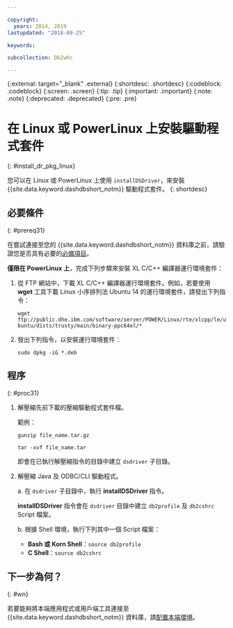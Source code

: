```yaml
---

copyright:
  years: 2014, 2019
lastupdated: "2018-09-25"

keywords:

subcollection: Db2whc

---
```


<!-- Attribute definitions --> 
{:external: target="_blank" .external}
{:shortdesc: .shortdesc}
{:codeblock: .codeblock}
{:screen: .screen}
{:tip: .tip}
{:important: .important}
{:note: .note}
{:deprecated: .deprecated}
{:pre: .pre}

# 在 Linux 或 PowerLinux 上安裝驅動程式套件
{: #install_dr_pkg_linux}

您可以在 Linux 或 PowerLinux 上使用 `installDSDriver`，來安裝 {{site.data.keyword.dashdbshort_notm}} 驅動程式套件。
{: shortdesc}

## 必要條件
{: #prereq31}

在嘗試連接至您的 {{site.data.keyword.dashdbshort_notm}} 資料庫之前，請驗證您是否具有必要的[必備項目](/docs/services/Db2whc/connecting?topic=Db2whc-connect_ov#prereqs)。

<!-- Download the Db2 driver package for your operating system from the web console and install it. -->

**僅限在 PowerLinux 上**，完成下列步驟來安裝 XL C/C++ 編譯器運行環境套件：

1. 從 FTP 網站中，下載 XL C/C++ 編譯器運行環境套件。例如，若要使用 **wget** 工具下載 Linux 小序排列法 Ubuntu 14 的運行環境套件，請發出下列指令：
 

   `wget ftp://public.dhe.ibm.com/software/server/POWER/Linux/rte/xlcpp/le/ubuntu/dists/trusty/main/binary-ppc64el/*`
2. 發出下列指令，以安裝運行環境套件：

   `sudo dpkg -iG *.deb` 

## 程序
{: #proc31}

1. 解壓縮先前下載的壓縮驅動程式套件檔。

   範例： 

   `gunzip file_name.tar.gz`

   `tar -xvf file_name.tar`

    即會在已執行解壓縮指令的目錄中建立 `dsdriver` 子目錄。
2. 解壓縮 Java 及 ODBC/CLI 驅動程式。

   a. 在 `dsdriver` 子目錄中，執行 **installDSDriver** 指令。
   
   **installDSDriver** 指令會在 `dsdriver` 目錄中建立 `db2profile` 及 `db2cshrc` Script 檔案。

   b. 根據 Shell 環境，執行下列其中一個 Script 檔案：

   - **Bash 或 Korn Shell**：`source db2profile`
   - **C Shell**：`source db2cshrc`

## 下一步為何？
{: #wn}

若要能夠將本端應用程式或用戶端工具連接至 {{site.data.keyword.dashdbshort_notm}} 資料庫，請[配置本端環境](/docs/services/Db2whc?topic=Db2whc-cfg_loc_env#cfg_loc_env)。   




